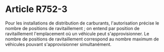 # Article R752-3

Pour les installations de distribution de carburants, l'autorisation précise le nombre de positions de ravitaillement ; on entend par position de ravitaillement l'emplacement où un véhicule peut s'approvisionner. Le nombre de positions de ravitaillement correspond au nombre maximum de véhicules pouvant s'approvisionner simultanément.
